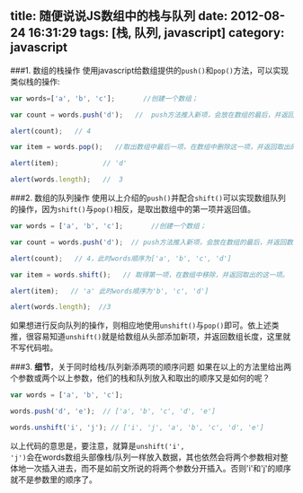 title: 随便说说JS数组中的栈与队列
date: 2012-08-24 16:31:29
tags: [栈, 队列, javascript]
category: javascript
---

###1. 数组的栈操作
使用javascript给数组提供的<code>push()</code>和<code>pop()</code>方法，可以实现类似栈的操作:

```javascript
var words=['a', 'b', 'c'];       //创建一个数组；

var count = words.push('d');   //  push方法推入新项，会放在数组的最后，并返回数组的长度。

alert(count);   // 4

var item = words.pop();   //取出数组中最后一项，在数组中删除这一项，并返回取出的这一项。

alert(item);           // 'd'

alert(words.length);   //  3
```
<!-- more -->
###2. 数组的队列操作
使用以上介绍的<code>push()</code>并配合<code>shift()</code>可以实现数组队列的操作，因为<code>shift()</code>与<code>pop()</code>相反，是取出数组中的第一项并返回值。

```javascript
var words = ['a', 'b', 'c'];       //创建一个数组；

var count = words.push('d');  // push方法推入新项，会放在数组的最后，并返回数组的长度。

alert(count);   // 4，此时words顺序为['a', 'b', 'c', 'd']

var item = words.shift();   // 取得第一项，在数组中移除，并返回取出的这一项。

alert(item);   // 'a' 此时words顺序为'b', 'c', 'd']

alert(words.length);  //3
```
如果想进行反向队列的操作，则相应地使用<code>unshift()</code>与<code>pop()</code>即可。依上述类推，很容易知道<code>unshift()</code>就是给数组从头部添加新项，并返回数组长度，这里就不写代码啦。

    

###3. **细节**，关于同时给栈/队列新添两项的顺序问题
如果在以上的方法里给出两个参数或两个以上参数，他们的栈和队列放入和取出的顺序又是如何的呢？

```javascript
var words = ['a', 'b', 'c'];

words.push('d', 'e');  // ['a', 'b', 'c', 'd', 'e']

words.unshift('i', 'j'); // ['i', 'j', 'a', 'b', 'c', 'd', 'e']

```

以上代码的意思是，要注意，就算是<code>unshift('i', 'j')</code>会在words数组头部像栈/队列一样放入数据，其也依然会将两个参数相对整体地一次插入进去，而不是如前文所说的将两个参数分开插入。否则'i'和'j'的顺序就不是参数里的顺序了。